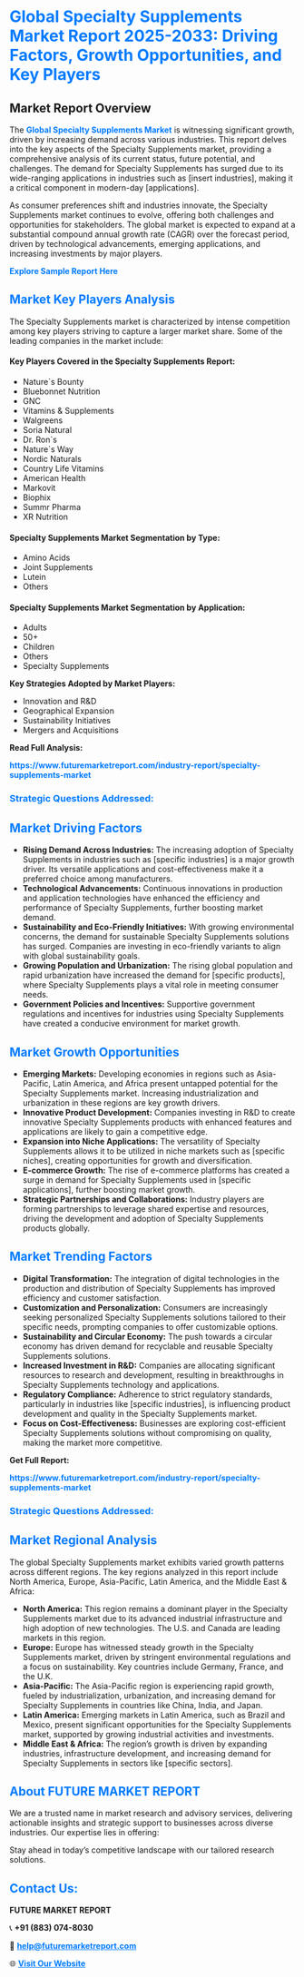 <h1 style="color: #007BFF;">Global Specialty Supplements Market Report 2025-2033: Driving Factors, Growth Opportunities, and Key Players</h1>

<section id="overview">
<h2>Market Report Overview</h2>
<p>The <a href="https://www.futuremarketreport.com/industry-report/specialty-supplements-market" style="color: #007BFF; text-decoration: none;"><strong>Global Specialty Supplements Market</strong></a> is witnessing significant growth, driven by increasing demand across various industries. This report delves into the key aspects of the Specialty Supplements market, providing a comprehensive analysis of its current status, future potential, and challenges. The demand for Specialty Supplements has surged due to its wide-ranging applications in industries such as [insert industries], making it a critical component in modern-day [applications].</p>
<p>As consumer preferences shift and industries innovate, the Specialty Supplements market continues to evolve, offering both challenges and opportunities for stakeholders. The global market is expected to expand at a substantial compound annual growth rate (CAGR) over the forecast period, driven by technological advancements, emerging applications, and increasing investments by major players.</p>
</section>

<section id="overview">
<p><a href="https://www.futuremarketreport.com/request-sample/reportId=121751" style="color: #007BFF; text-decoration: none;"><strong>Explore Sample Report Here</strong></a></p>
</section>

<section id="key-players">
<h2 style="color: #007BFF;">Market Key Players Analysis</h2>
<p>The Specialty Supplements market is characterized by intense competition among key players striving to capture a larger market share. Some of the leading companies in the market include:</p>
<h4>Key Players Covered in the Specialty Supplements Report:</h4>
<ul><li>Nature`s Bounty</li><li>Bluebonnet Nutrition</li><li>GNC</li><li>Vitamins &amp; Supplements</li><li>Walgreens</li><li>Soria Natural</li><li>Dr. Ron`s</li><li>Nature`s Way</li><li>Nordic Naturals</li><li>Country Life Vitamins</li><li>American Health</li><li>Markovit</li><li>Biophix</li><li>Summr Pharma</li><li>XR Nutrition</li></ul>
<h4>Specialty Supplements Market Segmentation by Type:</h4>
<ul><li>Amino Acids</li><li>Joint Supplements</li><li>Lutein</li><li>Others</li></ul>

<h4>Specialty Supplements Market Segmentation by Application:</h4>
<ul><li>Adults</li><li>50+</li><li>Children</li><li>Others</li><li>Specialty Supplements</li></ul>
<p><strong>Key Strategies Adopted by Market Players:</strong></p>
<ul>
<li>Innovation and R&D</li>
<li>Geographical Expansion</li>
<li>Sustainability Initiatives</li>
<li>Mergers and Acquisitions</li>
</ul>
</section>

<section>
<p><strong>Read Full Analysis: </strong></p><a href="https://www.futuremarketreport.com/industry-report/specialty-supplements-market" style="color: #007BFF; text-decoration: none;"><strong>https://www.futuremarketreport.com/industry-report/specialty-supplements-market</strong></a>
<h3 style="color: #007BFF;">Strategic Questions Addressed:</h3>
</section>

<section id="driving-factors">
<h2 style="color: #007BFF;">Market Driving Factors</h2>
<ul>
<li><strong>Rising Demand Across Industries:</strong> The increasing adoption of Specialty Supplements in industries such as [specific industries] is a major growth driver. Its versatile applications and cost-effectiveness make it a preferred choice among manufacturers.</li>
<li><strong>Technological Advancements:</strong> Continuous innovations in production and application technologies have enhanced the efficiency and performance of Specialty Supplements, further boosting market demand.</li>
<li><strong>Sustainability and Eco-Friendly Initiatives:</strong> With growing environmental concerns, the demand for sustainable Specialty Supplements solutions has surged. Companies are investing in eco-friendly variants to align with global sustainability goals.</li>
<li><strong>Growing Population and Urbanization:</strong> The rising global population and rapid urbanization have increased the demand for [specific products], where Specialty Supplements plays a vital role in meeting consumer needs.</li>
<li><strong>Government Policies and Incentives:</strong> Supportive government regulations and incentives for industries using Specialty Supplements have created a conducive environment for market growth.</li>
</ul>
</section>

<section id="growth-opportunities">
<h2 style="color: #007BFF;">Market Growth Opportunities</h2>
<ul>
<li><strong>Emerging Markets:</strong> Developing economies in regions such as Asia-Pacific, Latin America, and Africa present untapped potential for the Specialty Supplements market. Increasing industrialization and urbanization in these regions are key growth drivers.</li>
<li><strong>Innovative Product Development:</strong> Companies investing in R&D to create innovative Specialty Supplements products with enhanced features and applications are likely to gain a competitive edge.</li>
<li><strong>Expansion into Niche Applications:</strong> The versatility of Specialty Supplements allows it to be utilized in niche markets such as [specific niches], creating opportunities for growth and diversification.</li>
<li><strong>E-commerce Growth:</strong> The rise of e-commerce platforms has created a surge in demand for Specialty Supplements used in [specific applications], further boosting market growth.</li>
<li><strong>Strategic Partnerships and Collaborations:</strong> Industry players are forming partnerships to leverage shared expertise and resources, driving the development and adoption of Specialty Supplements products globally.</li>
</ul>
</section>

<section id="trending-factors">
<h2 style="color: #007BFF;">Market Trending Factors</h2>
<ul>
<li><strong>Digital Transformation:</strong> The integration of digital technologies in the production and distribution of Specialty Supplements has improved efficiency and customer satisfaction.</li>
<li><strong>Customization and Personalization:</strong> Consumers are increasingly seeking personalized Specialty Supplements solutions tailored to their specific needs, prompting companies to offer customizable options.</li>
<li><strong>Sustainability and Circular Economy:</strong> The push towards a circular economy has driven demand for recyclable and reusable Specialty Supplements solutions.</li>
<li><strong>Increased Investment in R&D:</strong> Companies are allocating significant resources to research and development, resulting in breakthroughs in Specialty Supplements technology and applications.</li>
<li><strong>Regulatory Compliance:</strong> Adherence to strict regulatory standards, particularly in industries like [specific industries], is influencing product development and quality in the Specialty Supplements market.</li>
<li><strong>Focus on Cost-Effectiveness:</strong> Businesses are exploring cost-efficient Specialty Supplements solutions without compromising on quality, making the market more competitive.</li>
</ul>
</section>

<section>
<p><strong>Get Full Report: </strong></p><a href="https://www.futuremarketreport.com/industry-report/specialty-supplements-market" style="color: #007BFF; text-decoration: none;"><strong>https://www.futuremarketreport.com/industry-report/specialty-supplements-market</strong></a>
<h3 style="color: #007BFF;">Strategic Questions Addressed:</h3>
</section>


<section id="regional-analysis">
<h2 style="color: #007BFF;">Market Regional Analysis</h2>
<p>The global Specialty Supplements market exhibits varied growth patterns across different regions. The key regions analyzed in this report include North America, Europe, Asia-Pacific, Latin America, and the Middle East & Africa:</p>
<ul>
<li><strong>North America:</strong> This region remains a dominant player in the Specialty Supplements market due to its advanced industrial infrastructure and high adoption of new technologies. The U.S. and Canada are leading markets in this region.</li>
<li><strong>Europe:</strong> Europe has witnessed steady growth in the Specialty Supplements market, driven by stringent environmental regulations and a focus on sustainability. Key countries include Germany, France, and the U.K.</li>
<li><strong>Asia-Pacific:</strong> The Asia-Pacific region is experiencing rapid growth, fueled by industrialization, urbanization, and increasing demand for Specialty Supplements in countries like China, India, and Japan.</li>
<li><strong>Latin America:</strong> Emerging markets in Latin America, such as Brazil and Mexico, present significant opportunities for the Specialty Supplements market, supported by growing industrial activities and investments.</li>
<li><strong>Middle East & Africa:</strong> The region’s growth is driven by expanding industries, infrastructure development, and increasing demand for Specialty Supplements in sectors like [specific sectors].</li>
</ul>
</section>

<footer>
<h2 style="color: #007BFF;">About FUTURE MARKET REPORT</h2>
<p>We are a trusted name in market research and advisory services, delivering actionable insights and strategic support to businesses across diverse industries. Our expertise lies in offering:</p>

<p>Stay ahead in today’s competitive landscape with our tailored research solutions.</p>

<h2 style="color: #007BFF;">Contact Us:</h2>
<p><strong>FUTURE MARKET REPORT</strong></p>
<p>📞 <strong>+91 (883) 074-8030</strong></p>
<p>📧 <strong><a href="mailto:help@futuremarketreport.com" style="color: #007BFF;">help@futuremarketreport.com</a></strong></p>
<p>🌐 <strong><a href="https://www.futuremarketreport.com/" style="color: #007BFF;">Visit Our Website</a></strong></p>
</footer>